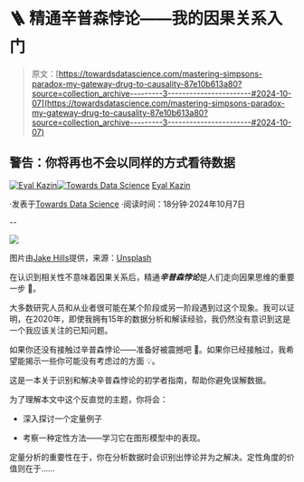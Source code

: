 # 🪜 精通辛普森悖论——我的因果关系入门

> 原文：[https://towardsdatascience.com/mastering-simpsons-paradox-my-gateway-drug-to-causality-87e10b613a80?source=collection_archive---------3-----------------------#2024-10-07](https://towardsdatascience.com/mastering-simpsons-paradox-my-gateway-drug-to-causality-87e10b613a80?source=collection_archive---------3-----------------------#2024-10-07)

## 警告：你将再也不会以同样的方式看待数据

[](https://eyal-kazin.medium.com/?source=post_page---byline--87e10b613a80--------------------------------)[![Eyal Kazin](../Images/3860e6f1f63d732ce3af939d6681f542.png)](https://eyal-kazin.medium.com/?source=post_page---byline--87e10b613a80--------------------------------)[](https://towardsdatascience.com/?source=post_page---byline--87e10b613a80--------------------------------)[![Towards Data Science](../Images/a6ff2676ffcc0c7aad8aaf1d79379785.png)](https://towardsdatascience.com/?source=post_page---byline--87e10b613a80--------------------------------) [Eyal Kazin](https://eyal-kazin.medium.com/?source=post_page---byline--87e10b613a80--------------------------------)

·发表于[Towards Data Science](https://towardsdatascience.com/?source=post_page---byline--87e10b613a80--------------------------------) ·阅读时间：18分钟·2024年10月7日

--

![](../Images/0f4810126dc62c0a677a93a01804bba7.png)

图片由[Jake Hills](https://unsplash.com/@jakehills?utm_source=medium&utm_medium=referral)提供，来源：[Unsplash](https://unsplash.com/?utm_source=medium&utm_medium=referral)

在认识到相关性不意味着因果关系后，精通***辛普森悖论***是人们走向因果思维的重要一步 👣。

大多数研究人员和从业者很可能在某个阶段或另一阶段遇到过这个现象。我可以证明，在2020年，即使我拥有15年的数据分析和解读经验，我仍然没有意识到这是一个我应该关注的已知问题。

如果你还没有接触过辛普森悖论——准备好被震撼吧 🤯。如果你已经接触过，我希望能揭示一些你可能没有考虑过的方面 💡。

这是一本关于识别和解决辛普森悖论的初学者指南，帮助你避免误解数据。

为了理解本文中这个反直觉的主题，你将会：

+   深入探讨一个定量例子

+   考察一种定性方法——学习它在图形模型中的表现。

定量分析的重要性在于，你在分析数据时会识别出悖论并为之解决。定性角度的价值则在于……
